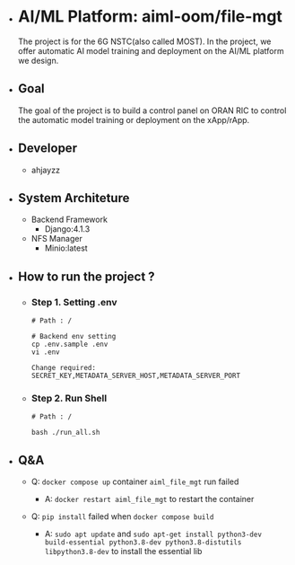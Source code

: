 - # AI/ML Platform: aiml-oom/file-mgt
  The project is for the 6G NSTC(also called MOST). In the project, we offer automatic AI model training and deployment on the AI/ML platform we design.
- ## Goal

  The goal of the project is to build a control panel on ORAN RIC to control the automatic model training or deployment on the xApp/rApp.

- ## Developer
  - ahjayzz

- ## System Architeture
  - Backend Framework
    - Django:4.1.3
  - NFS Manager
    - Minio:latest

- ## How to run the project ?

  - ### Step 1. Setting .env

    ```bash=
    # Path : /

    # Backend env setting
    cp .env.sample .env
    vi .env

    Change required: SECRET_KEY,METADATA_SERVER_HOST,METADATA_SERVER_PORT
    ```

  - ### Step 2. Run Shell

    ```bash=
    # Path : /

    bash ./run_all.sh
    ```

- ## Q&A

  - Q: `docker compose up` container `aiml_file_mgt` run failed

    - A: `docker restart aiml_file_mgt` to restart the container

  - Q: `pip install` failed when `docker compose build`
    - A: `sudo apt update` and `sudo apt-get install python3-dev build-essential python3.8-dev python3.8-distutils libpython3.8-dev` to install the essential lib
